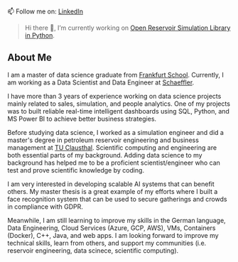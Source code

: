 📫 Follow me on: [LinkedIn](https://www.linkedin.com/in/zakariya-abugrin-45306987/)

> Hi there 👋, I’m currently working on [Open Reservoir Simulation Library in Python](https://github.com/zakgrin/openresim).

## About Me

I am a master of data science graduate from [Frankfurt School](https://www.frankfurt-school.de/home). Currently, I am working as a Data Scientist and Data Engineer at [Schaeffler](https://www.linkedin.com/company/schaeffler/mycompany/verification/).

I have more than 3 years of experience working on data science projects mainly related to sales, simulation, and people analytics. One of my projects was to built reliable real-time intelligent dashboards using SQL, Python, and MS Power BI to achieve better business strategies.

Before studying data science, I worked as a simulation engineer and did a master's degree in petroleum reservoir engineering and business management at [TU Clausthal](https://www.tu-clausthal.de/). Scientific computing and engineering are both essential parts of my background. Adding data science to my background has helped me to be a proficient scientist/engineer who can test and prove scientific knowledge by coding. 

I am very interested in developing scalable AI systems that can benefit others. My master thesis is a great example of my efforts where I built a face recognition system that can be used to secure gatherings and crowds in compliance with GDPR. 

Meanwhile, I am still learning to improve my skills in the German language, Data Engineering, Cloud Services (Azure, GCP, AWS), VMs, Containers (Docker), C++, Java, and web apps. I am looking forward to improve my technical skills, learn from others, and support my communities (i.e. reservoir engineering, data scinece, scientific computing).

<!--
**zakgrin/zakgrin** is a ✨ _special_ ✨ repository because its `README.md` (this file) appears on your GitHub profile.

Here are some ideas to get you started:

- 🔭 I’m currently working on ...
- 🌱 I’m currently learning ...
- 👯 I’m looking to collaborate on ...
- 🤔 I’m looking for help with ...
- 💬 Ask me about ...
- 📫 How to reach me: ...
- 😄 Pronouns: ...
- ⚡ Fun fact: ...
-->
